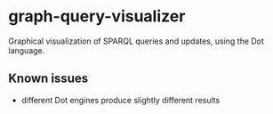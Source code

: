 # graph-query-visualizer

Graphical visualization of SPARQL queries and updates, using the Dot language.

## Known issues
- different Dot engines produce slightly different results
